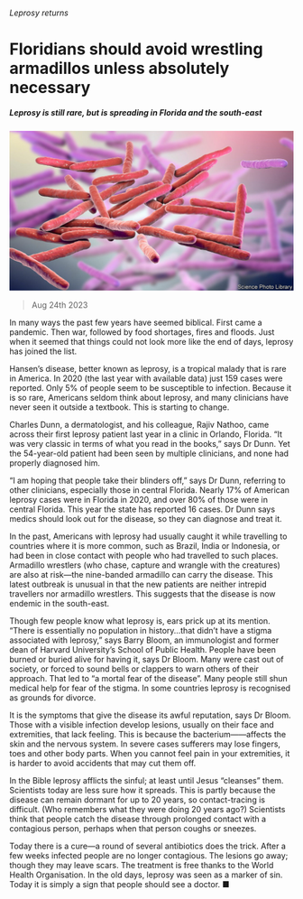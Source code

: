 ###### Leprosy returns

# Floridians should avoid wrestling armadillos unless absolutely necessary 

##### Leprosy is still rare, but is spreading in Florida and the south-east 

![image](images/20230826_USP502.jpg) 

> Aug 24th 2023 

In many ways the past few years have seemed biblical. First came a pandemic. Then war, followed by food shortages, fires and floods. Just when it seemed that things could not look more like the end of days, leprosy has joined the list.

Hansen’s disease, better known as leprosy, is a tropical malady that is rare in America. In 2020 (the last year with available data) just 159 cases were reported. Only 5% of people seem to be susceptible to infection. Because it is so rare, Americans seldom think about leprosy, and many clinicians have never seen it outside a textbook. This is starting to change.

Charles Dunn, a dermatologist, and his colleague, Rajiv Nathoo, came across their first leprosy patient last year in a clinic in Orlando, Florida. “It was very classic in terms of what you read in the books,” says Dr Dunn. Yet the 54-year-old patient had been seen by multiple clinicians, and none had properly diagnosed him.

“I am hoping that people take their blinders off,” says Dr Dunn, referring to other clinicians, especially those in central Florida. Nearly 17% of American leprosy cases were in Florida in 2020, and over 80% of those were in central Florida. This year the state has reported 16 cases. Dr Dunn says medics should look out for the disease, so they can diagnose and treat it. 

In the past, Americans with leprosy had usually caught it while travelling to countries where it is more common, such as Brazil, India or Indonesia, or had been in close contact with people who had travelled to such places. Armadillo wrestlers (who chase, capture and wrangle with the creatures) are also at risk—the nine-banded armadillo can carry the disease. This latest outbreak is unusual in that the new patients are neither intrepid travellers nor armadillo wrestlers. This suggests that the disease is now endemic in the south-east. 

Though few people know what leprosy is, ears prick up at its mention. “There is essentially no population in history…that didn’t have a stigma associated with leprosy,” says Barry Bloom, an immunologist and former dean of Harvard University’s School of Public Health. People have been burned or buried alive for having it, says Dr Bloom. Many were cast out of society, or forced to sound bells or clappers to warn others of their approach. That led to “a mortal fear of the disease”. Many people still shun medical help for fear of the stigma. In some countries leprosy is recognised as grounds for divorce.

It is the symptoms that give the disease its awful reputation, says Dr Bloom. Those with a visible infection develop lesions, usually on their face and extremities, that lack feeling. This is because the bacterium——affects the skin and the nervous system. In severe cases sufferers may lose fingers, toes and other body parts. When you cannot feel pain in your extremities, it is harder to avoid accidents that may cut them off. 

In the Bible leprosy afflicts the sinful; at least until Jesus “cleanses” them. Scientists today are less sure how it spreads. This is partly because the disease can remain dormant for up to 20 years, so contact-tracing is difficult. (Who remembers what they were doing 20 years ago?) Scientists think that people catch the disease through prolonged contact with a contagious person, perhaps when that person coughs or sneezes.

Today there is a cure—a round of several antibiotics does the trick. After a few weeks infected people are no longer contagious. The lesions go away; though they may leave scars. The treatment is free thanks to the World Health Organisation. In the old days, leprosy was seen as a marker of sin. Today it is simply a sign that people should see a doctor. ■


